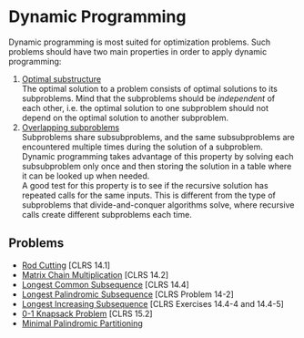 # Dynamic Programming

Dynamic programming is most suited for optimization problems. Such problems should have two main properties in order to apply dynamic programming:

1. <ins>Optimal substructure</ins>  
   The optimal solution to a problem consists of optimal solutions to its subproblems. Mind that the subproblems should be *independent* of each other, i.e. the optimal solution to one subproblem should not depend on the optimal solution to another subproblem.
2. <ins>Overlapping subproblems</ins>  
   Subproblems share subsubproblems, and the same subsubproblems are encountered multiple times during the solution of a subproblem. Dynamic programming takes advantage of this property by solving each subsubproblem only once and then storing the solution in a table where it can be looked up when needed.  
   A good test for this property is to see if the recursive solution has repeated calls for the same inputs. This is different from the type of subproblems that divide-and-conquer algorithms solve, where recursive calls create different subproblems each time.

## Problems

* [Rod Cutting](https://github.com/pl3onasm/Algorithms/tree/main/algorithms/dynamic-programming/rod-cutting) [CLRS 14.1]
* [Matrix Chain Multiplication](https://github.com/pl3onasm/Algorithms/tree/main/algorithms/dynamic-programming/matrix-chain-mult) [CLRS 14.2]
* [Longest Common Subsequence](https://github.com/pl3onasm/Algorithms/tree/main/algorithms/dynamic-programming/longest-common-sub) [CLRS 14.4]
* [Longest Palindromic Subsequence](https://github.com/pl3onasm/Algorithms/tree/main/algorithms/dynamic-programming/longest-palin-sub) [CLRS Problem 14-2]
* [Longest Increasing Subsequence](https://github.com/pl3onasm/Algorithms/tree/main/algorithms/dynamic-programming/longest-increasing-sub) [CLRS Exercises 14.4-4 and 14.4-5]
* [0-1 Knapsack Problem](https://github.com/pl3onasm/Algorithms/tree/main/algorithms/dynamic-programming/knapsack) [CLRS 15.2]
* [Minimal Palindromic Partitioning](https://github.com/pl3onasm/Algorithms/tree/main/algorithms/dynamic-programming/min-pal-part)
